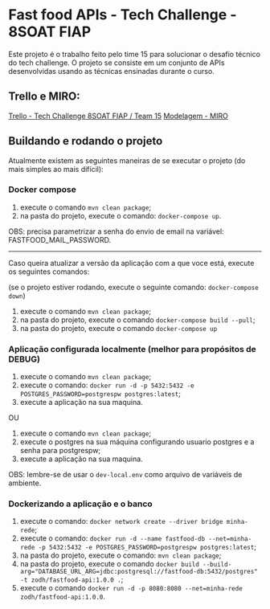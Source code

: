 # Fast food APIs - Tech Challenge - 8SOAT FIAP

Este projeto é o trabalho feito pelo time 15 para solucionar o desafio técnico do tech challenge. O projeto se consiste em um conjunto de APIs desenvolvidas usando as técnicas ensinadas durante o curso.

## Trello e MIRO:
[Trello - Tech Challenge 8SOAT FIAP / Team 15](https://trello.com/b/RRTCdSx4/8soat-time-15)
[Modelagem - MIRO](https://miro.com/app/board/uXjVK5Fs-r0=/)

## Buildando e rodando o projeto

Atualmente existem as seguintes maneiras de se executar o projeto (do mais simples ao mais difícil):

### Docker compose

1. execute o comando `mvn clean package`;
2. na pasta do projeto, execute o comando: `docker-compose up`.

OBS: precisa parametrizar a senha do envio de email na variável: FASTFOOD_MAIL_PASSWORD.

---

Caso queira atualizar a versão da aplicação com a que voce está, execute os seguintes comandos:

(se o projeto estiver rodando, execute o seguinte comando: `docker-compose down`)

1. execute o comando `mvn clean package`;
2. na pasta do projeto, execute o comando `docker-compose build --pull`;
3. na pasta do projeto, execute o comando `docker-compose up`

### Aplicação configurada localmente (melhor para propósitos de DEBUG)

1. execute o comando `mvn clean package`;
2. execute o comando: `docker run -d -p 5432:5432 -e POSTGRES_PASSWORD=postgrespw postgres:latest`;
3. execute a aplicação na sua maquina.

OU

1. execute o comando `mvn clean package`;
2. execute o postgres na sua máquina configurando usuario postgres e a senha para postgrespw;
3. execute a aplicação na sua maquina.

OBS: lembre-se de usar o `dev-local.env` como arquivo de variáveis de ambiente.

### Dockerizando a aplicação e o banco

1. execute o comando: `docker network create --driver bridge minha-rede`;
2. execute o comando: `docker run -d --name fastfood-db --net=minha-rede -p 5432:5432 -e POSTGRES_PASSWORD=postgrespw postgres:latest`;
3. na pasta do projeto, execute o comando: `mvn clean package`;
4. na pasta do projeto, execute o comando `docker build --build-arg="DATABASE_URL_ARG=jdbc:postgresql://fastfood-db:5432/postgres" -t zodh/fastfood-api:1.0.0 .`;
5. execute o comando `docker run -d -p 8080:8080 --net=minha-rede zodh/fastfood-api:1.0.0`.
